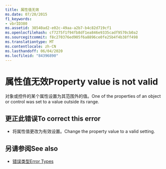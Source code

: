 ```yaml
---
title: 属性值无效
ms.date: 07/20/2015
f1_keywords:
- vbrID380
ms.assetid: 38540ad2-e02c-49aa-a2b7-b4c82d719cf1
ms.openlocfilehash: cf7275f1f94fb8df1ea846e9335cadf9570cb0a2
ms.sourcegitcommit: f8c270376ed905f6a8896ce0fe25b4f4b38ff498
ms.translationtype: MT
ms.contentlocale: zh-CN
ms.lasthandoff: 06/04/2020
ms.locfileid: "84396890"
---
```

# <a name="property-value-is-not-valid"></a><span data-ttu-id="12aba-102">属性值无效</span><span class="sxs-lookup"><span data-stu-id="12aba-102">Property value is not valid</span></span>
<span data-ttu-id="12aba-103">对象或控件的某个属性设置为其范围外的值。</span><span class="sxs-lookup"><span data-stu-id="12aba-103">One of the properties of an object or control was set to a value outside its range.</span></span>  
  
## <a name="to-correct-this-error"></a><span data-ttu-id="12aba-104">更正此错误</span><span class="sxs-lookup"><span data-stu-id="12aba-104">To correct this error</span></span>  
  
- <span data-ttu-id="12aba-105">将属性值更改为有效设置。</span><span class="sxs-lookup"><span data-stu-id="12aba-105">Change the property value to a valid setting.</span></span>  
  
## <a name="see-also"></a><span data-ttu-id="12aba-106">另请参阅</span><span class="sxs-lookup"><span data-stu-id="12aba-106">See also</span></span>

- [<span data-ttu-id="12aba-107">错误类型</span><span class="sxs-lookup"><span data-stu-id="12aba-107">Error Types</span></span>](../programming-guide/language-features/error-types.md)
